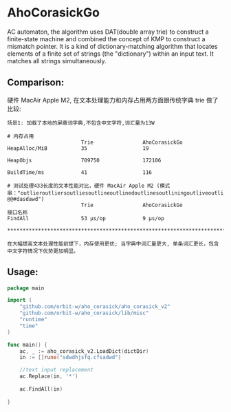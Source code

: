 # AhoCorasickGo
AC automaton, the algorithm uses DAT(double array trie) to construct a finite-state machine and combined the concept of KMP to construct a mismatch pointer.
It is a kind of dictionary-matching algorithm that locates elements of a finite set of strings (the "dictionary") within an input text. It matches all strings simultaneously.

## Comparison:
硬件 MacAir Apple M2, 在文本处理能力和内存占用两方面跟传统字典 trie 做了比较:
```
场景1: 加载了本地的屏蔽词字典,不包含中文字符,词汇量为13W

# 内存占用
                        Trie                AhoCorasickGo
HeapAlloc/MiB           35                  19

HeapObjs                709750              172106

BuildTime/ms            41                  116

# 测试处理433长度的文本性能对比，硬件 MacAir Apple M2 (模式串："outlieroutliersoutliesoutlineoutlinedoutlinesoutliningoutliveoutliveddwoutliveroutliversoutlivesoutlivingoutlookoutlooksoutloveoutlovedoutlovesoutlovingoutlyingsdhwdhoutmansdhwdhoutmaneuverojhbdwoutmaneuveredshjdwdjoutmaneuveringsdjawhdoutmaneuversdwadadoutmannediwjdskjoutmanningkdfjjoutmanswundnoutmarchhjghcoutmarchedwsdoutmarcheswdwoutmarchinglksmcnskncwjfwajdmsdbwajdwakjdsjkdbaskdbakwdbkasbdakndbsnabdkwdbsandbsndbnv @@#dasdawd")
                        Trie                AhoCorasickGo
接口名称
FindAll                 53 μs/op            9 μs/op

******************************************************************************

在大幅提高文本处理性能前提下，内存使用更优; 当字典中词汇量更大, 单条词汇更长，包含中文字符情况下优势更加明显。

```

## Usage:
```go
package main

import (
	"github.com/orbit-w/aho_corasick/aho_corasick_v2"
	"github.com/orbit-w/aho_corasick/lib/misc"
	"runtime"
	"time"
)

func main() {
	ac, _ := aho_corasick_v2.LoadDict(dictDir)
	in := []rune("sdwdhjsfq.cfsadwd")

	//text input replacement
	ac.Replace(in, '*')
	
	ac.FindAll(in)
	
}

```